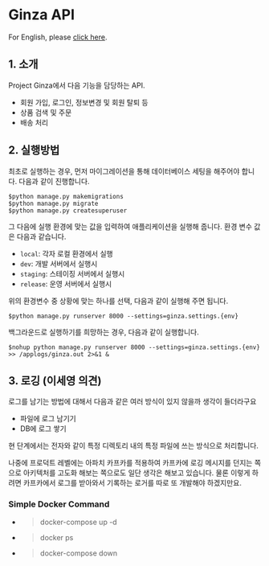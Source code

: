 # Ginza API
For English, please [click here](/README_en.md).

## 1. 소개
Project Ginza에서 다음 기능을 담당하는 API.
* 회원 가입, 로그인, 정보변경 및 회원 탈퇴 등
* 상품 검색 및 주문
* 배송 처리

## 2. 실행방법
최초로 실행하는 경우, 먼저 마이그레이션을 통해 데이터베이스 세팅을 해주어야 합니다. 다음과 같이 진행합니다.
```shell
$python manage.py makemigrations
$python manage.py migrate
$python manage.py createsuperuser
```

그 다음에 실행 환경에 맞는 값을 입력하여 애플리케이션을 실행해 줍니다. 환경 변수 값은 다음과 같습니다.

* `local`: 각자 로컬 환경에서 실행
* `dev`: 개발 서버에서 실행시
* `staging`: 스테이징 서버에서 실행시
* `release`: 운영 서버에서 실행시

위의 환경변수 중 상황에 맞는 하나를 선택, 다음과 같이 실행해 주면 됩니다.
```shell
$python manage.py runserver 8000 --settings=ginza.settings.{env}
```

백그라운드로 실행하기를 희망하는 경우, 다음과 같이 실행합니다.
```shell
$nohup python manage.py runserver 8000 --settings=ginza.settings.{env} >> /applogs/ginza.out 2>&1 &
```

## 3. 로깅 (이세영 의견)
로그를 남기는 방법에 대해서 다음과 같은 여러 방식이 있지 않을까 생각이 들더라구요
* 파일에 로그 남기기
* DB에 로그 쌓기

현 단계에서는 전자와 같이 특정 디렉토리 내의 특정 파일에 쓰는 방식으로 처리합니다.

나중에 프로덕트 레벨에는 아파치 카프카를 적용하여 카프카에 로깅 메시지를 던지는 쪽으로 아키텍처를 고도화 해보는 쪽으로도 일단 생각은 해보고 있습니다. 물론 이렇게 하려면 카프카에서 로그를 받아와서 기록하는 로거를 따로 또 개발해야 하겠지만요.

### Simple Docker Command
* > docker-compose up -d
* > docker ps 
* > docker-compose down 